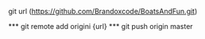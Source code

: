 git url (https://github.com/Brandoxcode/BoatsAndFun.git)

*** git remote add origini {url} ***
git push origin master